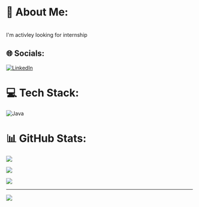 # 💫 About Me:



<br>I'm activley looking for internship





## 🌐 Socials:


[![LinkedIn](https://img.shields.io/badge/LinkedIn-%230077B5.svg?logo=linkedin&logoColor=white)](https://linkedin.com/in/amerhot) 





# 💻 Tech Stack:


![Java](https://img.shields.io/badge/java-%23ED8B00.svg?style=for-the-badge&logo=openjdk&logoColor=white) 





# 📊 GitHub Stats:


![](https://github-readme-stats.vercel.app/api?username=cbhud&theme=tokyonight&hide_border=false&include_all_commits=true&count_private=true)<br/>


![](https://github-readme-streak-stats.herokuapp.com/?user=cbhud&theme=tokyonight&hide_border=false)<br/>


![](https://github-readme-stats.vercel.app/api/top-langs/?username=cbhud&theme=tokyonight&hide_border=false&include_all_commits=true&count_private=true&layout=compact)





---


[![](https://visitcount.itsvg.in/api?id=cbhud&icon=0&color=0)](https://visitcount.itsvg.in)





<!-- Proudly created with GPRM ( https://gprm.itsvg.in ) -->
